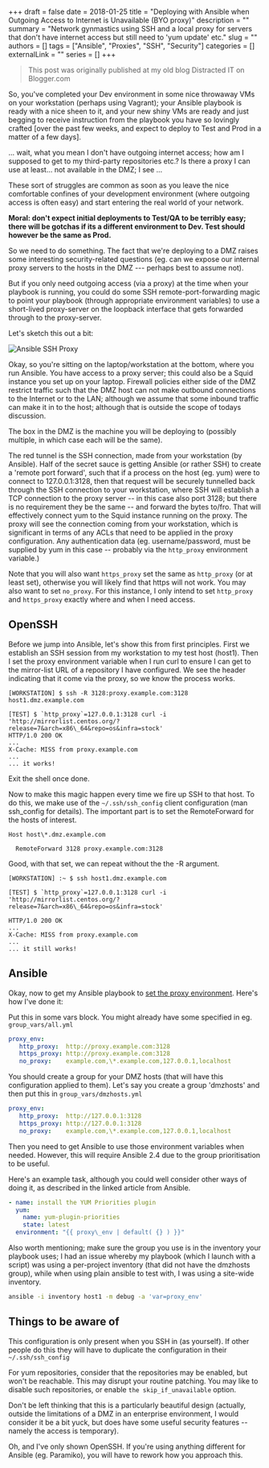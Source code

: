 +++ 
draft = false
date = 2018-01-25
title = "Deploying with Ansible when Outgoing Access to Internet is Unavailable (BYO proxy)"
description = ""
summary = "Network gynmastics using SSH and a local proxy for servers that don't have internet access but still need to 'yum update' etc."
slug = ""
authors = []
tags = ["Ansible", "Proxies", "SSH", "Security"]
categories = []
externalLink = ""
series = []
+++

> This post was originally published at my old blog Distracted IT on Blogger.com

So, you've completed your Dev environment in some nice throwaway VMs on your workstation (perhaps using Vagrant); your Ansible playbook is ready with a nice sheen to it, and your new shiny VMs are ready and just begging to receive instruction from the playbook you have so lovingly crafted \[over the past few weeks, and expect to deploy to Test and Prod in a matter of a few days\].  
  
... wait, what you mean I don't have outgoing internet access; how am I supposed to get to my third-party repositories etc.? Is there a proxy I can use at least... not available in the DMZ; I see ...  
  
These sort of struggles are common as soon as you leave the nice comfortable confines of your development environment (where outgoing access is often easy) and start entering the real world of your network.  

**Moral: don't expect initial deployments to Test/QA to be terribly easy; there will be gotchas if its a different environment to Dev. Test should however be the same as Prod.**

So we need to do something. The fact that we're deploying to a DMZ raises some interesting security-related questions (eg. can we expose our internal proxy servers to the hosts in the DMZ --- perhaps best to assume not).  
  
But if you only need outgoing access (via a proxy) at the time when your playbook is running, you could do some SSH remote-port-forwarding magic to point your playbook (through appropriate environment variables) to use a short-lived proxy-server on the loopback interface that gets forwarded through to the proxy-server.  
  
Let's sketch this out a bit:  
  
![Ansible SSH Proxy](/post-images/distracted-it/Ansible-SSH-Proxy.jpg "Ansible SSH Proxy")
  
Okay, so you're sitting on the laptop/workstation at the bottom, where you run Ansible. You have access to a proxy server; this could also be a Squid instance you set up on your laptop. Firewall policies either side of the DMZ restrict traffic such that the DMZ host can not make outbound connections to the Internet or to the LAN; although we assume that some inbound traffic can make it in to the host; although that is outside the scope of todays discussion.  

The box in the DMZ is the machine you will be deploying to (possibly multiple, in which case each will be the same).  
  
The red tunnel is the SSH connection, made from your workstation (by Ansible). Half of the secret sauce is getting Ansible (or rather SSH) to create a 'remote port forward', such that if a process on the host (eg. yum) were to connect to 127.0.0.1:3128, then that request will be securely tunnelled back through the SSH connection to your workstation, where SSH will establish a TCP connection to the proxy server -- in this case also port 3128; but there is no requirement they be the same -- and forward the bytes to/fro. That will effectively connect yum to the Squid instance running on the proxy. The proxy will see the connection coming from your workstation, which is significant in terms of any ACLs that need to be applied in the proxy configuration. Any authentication data (eg. username/password, must be supplied by yum in this case -- probably via the `http_proxy` environment variable.)
  
Note that you will also want `https_proxy` set the same as `http_proxy` (or at least set), otherwise you will likely find that https will not work. You may also want to set `no_proxy`. For this instance, I only intend to set `http_proxy` and `https_proxy` exactly where and when I need access.  

## OpenSSH
  
Before we jump into Ansible, let's show this from first principles. First we establish an SSH session from my workstation to my test host (host1). Then I set the proxy environment variable when I run curl to ensure I can get to the mirror-list URL of a repository I have configured. We see the header indicating that it come via the proxy, so we know the process works.  

```bashsession
[WORKSTATION] $ ssh -R 3128:proxy.example.com:3128 host1.dmz.example.com  
  
[TEST] $ `http_proxy`=127.0.0.1:3128 curl -i 'http://mirrorlist.centos.org/?release=7&arch=x86\_64&repo=os&infra=stock'  
HTTP/1.0 200 OK  
...  
X-Cache: MISS from proxy.example.com  
... 
... it works!  
```

Exit the shell once done.

Now to make this magic happen every time we fire up SSH to that host. To do this, we make use of the `~/.ssh/ssh_config` client configuration (man ssh\_config for details). The important part is to set the RemoteForward for the hosts of interest.

```plain
Host host\*.dmz.example.com

  RemoteForward 3128 proxy.example.com:3128
```

Good, with that set, we can repeat without the the -R argument.

```bashsession
[WORKSTATION] :~ $ ssh host1.dmz.example.com

[TEST] $ `http_proxy`=127.0.0.1:3128 curl -i 'http://mirrorlist.centos.org/?release=7&arch=x86\_64&repo=os&infra=stock'

HTTP/1.0 200 OK
...
X-Cache: MISS from proxy.example.com
...
... it still works!
```

## Ansible

Okay, now to get my Ansible playbook to [set the proxy environment](http://docs.ansible.com/ansible/latest/playbooks_environment.html). Here's how I've done it:  
  
Put this in some vars block. You might already have some specified in eg. `group_vars/all.yml`  

```yaml
proxy_env:  
   http_proxy:  http://proxy.example.com:3128  
   https_proxy: http://proxy.example.com:3128  
   no_proxy:    example.com,\*.example.com,127.0.0.1,localhost  
```

You should create a group for your DMZ hosts (that will have this configuration applied to them). Let's say you create a group 'dmzhosts' and then put this in `group_vars/dmzhosts.yml`

```yaml
proxy_env:  
   http_proxy:  http://127.0.0.1:3128  
   https_proxy: http://127.0.0.1:3128  
   no_proxy:    example.com,\*.example.com,127.0.0.1,localhost
```

Then you need to get Ansible to use those environment variables when needed. However, this will require Ansible 2.4 due to the group prioritisation to be useful.

Here's an example task, although you could well consider other ways of doing it, as described in the linked article from Ansible.

```yaml
- name: install the YUM Priorities plugin
  yum:
    name: yum-plugin-priorities
    state: latest
  environment: "{{ proxy\_env | default( {} ) }}"
```

Also worth mentioning; make sure the group you use is in the inventory your playbook uses; I had an issue whereby my playbook (which I launch with a script) was using a per-project inventory (that did not have the dmzhosts group), while when using plain ansible to test with, I was using a site-wide inventory.  

```bash
ansible -i inventory host1 -m debug -a 'var=proxy_env'
```

## Things to be aware of

This configuration is only present when you SSH in (as yourself). If other people do this they will have to duplicate the configuration in their `~/.ssh/ssh_config`  

For yum repositories, consider that the repositories may be enabled, but won't be reachable. This may disrupt your routine patching. You may like to disable such repositories, or enable `the skip_if_unavailable` option.  
  
Don't be left thinking that this is a particularly beautiful design (actually, outside the limitations of a DMZ in an enterprise environment, I would consider it be a bit yuck, but does have some useful security features -- namely the access is temporary).  
  
Oh, and I've only shown OpenSSH. If you're using anything different for Ansible (eg. Paramiko), you will have to rework how you approach this.

